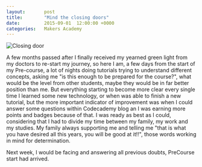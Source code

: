 ```yaml
---
layout:       post
title:        "Mind the closing doors"
date:         2015-09-01  12:00:00 +0000
categories:   Makers Academy
---
```


<img
  src="https://www.dropbox.com/s/jzyb8q96caont5r/door.jpg?dl=1"
  alt="Closing door">

A few months passed after I finally received my yearned green light from my doctors to re-start my journey, so here I am, a few days from the start of my  Pre-course, a lot of nights doing tutorials trying to understand different concepts, asking me "is this enough to be prepared for the course?", what would be the level from other students, maybe they would be in far better position than me. But everything starting to become more clear every single time I learned some new technology, or when was able to finish a new tutorial, but the more important indicator of improvement was when I could answer some questions within Codecademy blog an I was earning more points and badges because of that. I was ready as best as I could, considering that I had to divide my time between my family, my work and my studies. My family always supporting me and telling me "that is what you have desired all this years, you will be good at it!!", those words working in mind for determination.

Next week, I would be facing and answering all previous doubts, PreCourse start had arrived.
